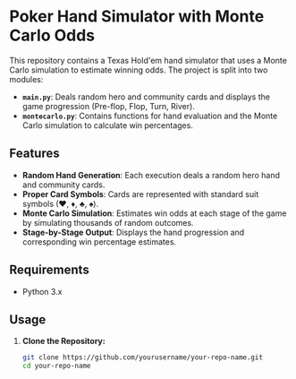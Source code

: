 # Poker Hand Simulator with Monte Carlo Odds

This repository contains a Texas Hold'em hand simulator that uses a Monte Carlo simulation to estimate winning odds. The project is split into two modules:

- **`main.py`**: Deals random hero and community cards and displays the game progression (Pre-flop, Flop, Turn, River).
- **`montecarlo.py`**: Contains functions for hand evaluation and the Monte Carlo simulation to calculate win percentages.

## Features

- **Random Hand Generation**: Each execution deals a random hero hand and community cards.
- **Proper Card Symbols**: Cards are represented with standard suit symbols (♥, ♦, ♣, ♠).
- **Monte Carlo Simulation**: Estimates win odds at each stage of the game by simulating thousands of random outcomes.
- **Stage-by-Stage Output**: Displays the hand progression and corresponding win percentage estimates.

## Requirements

- Python 3.x

## Usage

1. **Clone the Repository:**

   ```bash
   git clone https://github.com/yourusername/your-repo-name.git
   cd your-repo-name